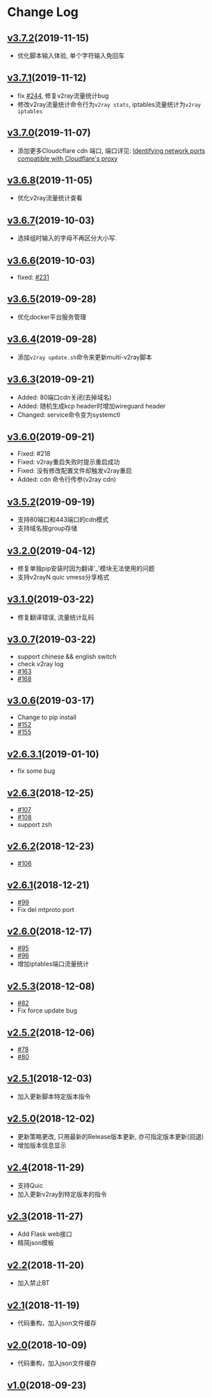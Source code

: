 # Change Log

## [v3.7.2](https://github.com/Jrohy/multi-v2ray/releases/tag/v3.7.2)(2019-11-15)
- 优化脚本输入体验, 单个字符输入免回车

## [v3.7.1](https://github.com/Jrohy/multi-v2ray/releases/tag/v3.7.1)(2019-11-12)
- fix [#244](https://github.com/Jrohy/multi-v2ray/issues/244), 修复v2ray流量统计bug
- 修改v2ray流量统计命令行为`v2ray stats`, iptables流量统计为`v2ray iptables`

## [v3.7.0](https://github.com/Jrohy/multi-v2ray/releases/tag/v3.7.0)(2019-11-07)
- 添加更多Cloudcflare cdn 端口, 端口详见: [Identifying network ports compatible with Cloudflare's proxy
](https://support.cloudflare.com/hc/en-us/articles/200169156-Identifying-network-ports-compatible-with-Cloudflare-s-proxy)

## [v3.6.8](https://github.com/Jrohy/multi-v2ray/releases/tag/v3.6.8)(2019-11-05)
- 优化v2ray流量统计查看

## [v3.6.7](https://github.com/Jrohy/multi-v2ray/releases/tag/v3.6.7)(2019-10-03)
- 选择组时输入的字母不再区分大小写.

## [v3.6.6](https://github.com/Jrohy/multi-v2ray/releases/tag/v3.6.6)(2019-10-03)
- fixed: [#231](https://github.com/Jrohy/multi-v2ray/issues/231)

## [v3.6.5](https://github.com/Jrohy/multi-v2ray/releases/tag/v3.6.5)(2019-09-28)
- 优化docker平台服务管理

## [v3.6.4](https://github.com/Jrohy/multi-v2ray/releases/tag/v3.6.4)(2019-09-28)
- 添加`v2ray update.sh`命令来更新multi-v2ray脚本

## [v3.6.3](https://github.com/Jrohy/multi-v2ray/releases/tag/v3.6.3)(2019-09-21)
- Added: 80端口cdn关闭(去掉域名)
- Added: 随机生成kcp header时增加wireguard header
- Changed: service命令变为systemctl

## [v3.6.0](https://github.com/Jrohy/multi-v2ray/releases/tag/v3.6.0)(2019-09-21)
- Fixed: #218
- Fixed: v2ray重启失败时提示重启成功
- Fixed: 没有修改配置文件却触发v2ray重启
- Added: cdn 命令行传参(v2ray cdn)

## [v3.5.2](https://github.com/Jrohy/multi-v2ray/releases/tag/v3.5.2)(2019-09-19)
- 支持80端口和443端口的cdn模式
- 支持域名按group存储

## [v3.2.0](https://github.com/Jrohy/multi-v2ray/releases/tag/v3.2.0)(2019-04-12)
- 修复单独pip安装时因为翻译'_'模块无法使用的问题
- 支持v2rayN quic vmess分享格式

## [v3.1.0](https://github.com/Jrohy/multi-v2ray/releases/tag/v3.1.0)(2019-03-22)
- 修复翻译错误, 流量统计乱码

## [v3.0.7](https://github.com/Jrohy/multi-v2ray/releases/tag/v3.0.7)(2019-03-22)
- support chinese && english switch
- check v2ray log
- [#163](https://github.com/Jrohy/multi-v2ray/issues/163)
- [#168](https://github.com/Jrohy/multi-v2ray/issues/168)

## [v3.0.6](https://github.com/Jrohy/multi-v2ray/releases/tag/v3.0.6)(2019-03-17)
- Change to pip install
- [#152](https://github.com/Jrohy/multi-v2ray/issues/152)
- [#155](https://github.com/Jrohy/multi-v2ray/issues/155)

## [v2.6.3.1](https://github.com/Jrohy/multi-v2ray/releases/tag/v2.6.3.1)(2019-01-10)
- fix some bug

## [v2.6.3](https://github.com/Jrohy/multi-v2ray/releases/tag/v2.6.3)(2018-12-25)
- [#107](https://github.com/Jrohy/multi-v2ray/issues/107)
- [#108](https://github.com/Jrohy/multi-v2ray/issues/108)
- support zsh

## [v2.6.2](https://github.com/Jrohy/multi-v2ray/releases/tag/v2.6.2)(2018-12-23)
- [#106](https://github.com/Jrohy/multi-v2ray/issues/106)

## [v2.6.1](https://github.com/Jrohy/multi-v2ray/releases/tag/v2.6.1)(2018-12-21)
- [#99](https://github.com/Jrohy/multi-v2ray/issues/99)
- Fix del mtproto port

## [v2.6.0](https://github.com/Jrohy/multi-v2ray/releases/tag/v2.6.0)(2018-12-17)
- [#95](https://github.com/Jrohy/multi-v2ray/issues/95)
- [#96](https://github.com/Jrohy/multi-v2ray/issues/96)
- 增加iptables端口流量统计

## [v2.5.3](https://github.com/Jrohy/multi-v2ray/releases/tag/v2.5.3)(2018-12-08)
- [#82](https://github.com/Jrohy/multi-v2ray/issues/82)
- Fix force update bug

## [v2.5.2](https://github.com/Jrohy/multi-v2ray/releases/tag/v2.5.2)(2018-12-06)
- [#78](https://github.com/Jrohy/multi-v2ray/issues/78)
- [#80](https://github.com/Jrohy/multi-v2ray/issues/80)

## [v2.5.1](https://github.com/Jrohy/multi-v2ray/releases/tag/v2.5.1)(2018-12-03)
- 加入更新脚本特定版本指令

## [v2.5.0](https://github.com/Jrohy/multi-v2ray/releases/tag/v2.5.0)(2018-12-02)
- 更新策略更改, 只用最新的Release版本更新, 亦可指定版本更新(回退)
- 增加版本信息显示

## [v2.4](https://github.com/Jrohy/multi-v2ray/releases/tag/v2.4)(2018-11-29)
- 支持Quic
- 加入更新v2ray到特定版本的指令

## [v2.3](https://github.com/Jrohy/multi-v2ray/releases/tag/v2.3)(2018-11-27)
- Add Flask web接口
- 精简json模板

## [v2.2](https://github.com/Jrohy/multi-v2ray/releases/tag/v2.2)(2018-11-20)
- 加入禁止BT

## [v2.1](https://github.com/Jrohy/multi-v2ray/releases/tag/v2.1)(2018-11-19)
- 代码重构，加入json文件缓存

## [v2.0](https://github.com/Jrohy/multi-v2ray/releases/tag/v2.0)(2018-10-09)
- 代码重构，加入json文件缓存

## [v1.0](https://github.com/Jrohy/multi-v2ray/releases/tag/v1.0)(2018-09-23)